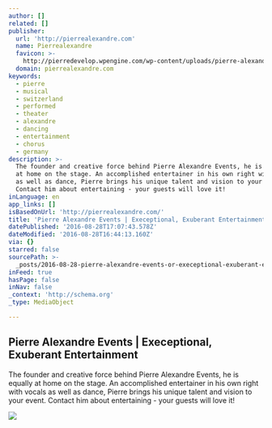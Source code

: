 ```yaml
---
author: []
related: []
publisher:
  url: 'http://pierrealexandre.com'
  name: Pierrealexandre
  favicon: >-
    http://pierredevelop.wpengine.com/wp-content/uploads/pierre-alexandre-events-favicon.png
  domain: pierrealexandre.com
keywords:
  - pierre
  - musical
  - switzerland
  - performed
  - theater
  - alexandre
  - dancing
  - entertainment
  - chorus
  - germany
description: >-
  The founder and creative force behind Pierre Alexandre Events, he is equally
  at home on the stage. An accomplished entertainer in his own right with vocals
  as well as dance, Pierre brings his unique talent and vision to your event.
  Contact him about entertaining - your guests will love it!
inLanguage: en
app_links: []
isBasedOnUrl: 'http://pierrealexandre.com/'
title: 'Pierre Alexandre Events | Execeptional, Exuberant Entertainment'
datePublished: '2016-08-28T17:07:43.578Z'
dateModified: '2016-08-28T16:44:13.160Z'
via: {}
starred: false
sourcePath: >-
  _posts/2016-08-28-pierre-alexandre-events-or-execeptional-exuberant-entertainm.md
inFeed: true
hasPage: false
inNav: false
_context: 'http://schema.org'
_type: MediaObject

---
```

<article style=""><h1>Pierre Alexandre Events | Execeptional, Exuberant Entertainment</h1><p>The founder and creative force behind Pierre Alexandre Events, he is equally at home on the stage. An accomplished entertainer in his own right with vocals as well as dance, Pierre brings his unique talent and vision to your event. Contact him about entertaining - your guests will love it!</p><img src="http://pierredevelop.wpengine.com/wp-content/uploads/Pierre-About-Bio.jpg" /></article>